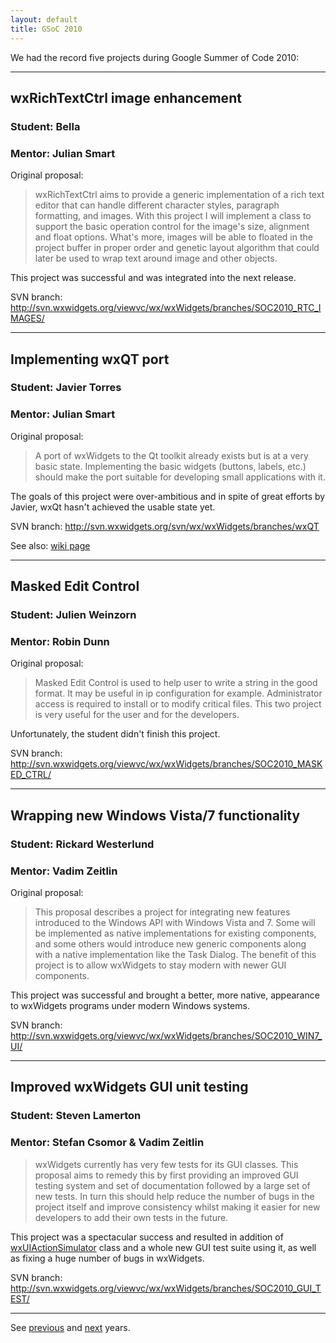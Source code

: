 ```yaml
---
layout: default
title: GSoC 2010
---
```


We had the record five projects during Google Summer of Code 2010:

----

## wxRichTextCtrl image enhancement
### Student: Bella
### Mentor: Julian Smart

Original proposal:

> wxRichTextCtrl aims to provide a generic implementation of a rich text editor
> that can handle different character styles, paragraph formatting, and images.
> With this project I will implement a class to support the basic operation
> control for the image's size, alignment and float options. What's more,
> images will be able to floated in the project buffer in proper order and
> genetic layout algorithm that could later be used to wrap text around image
> and other objects.

This project was successful and was integrated into the next release.

SVN branch: http://svn.wxwidgets.org/viewvc/wx/wxWidgets/branches/SOC2010_RTC_IMAGES/

----

## Implementing wxQT port
### Student: Javier Torres
### Mentor: Julian Smart

Original proposal:

> A port of wxWidgets to the Qt toolkit already exists but is at a very basic
> state. Implementing the basic widgets (buttons, labels, etc.) should make the
> port suitable for developing small applications with it.

The goals of this project were over-ambitious and in spite of great efforts by
Javier, wxQt hasn't achieved the usable state yet.

SVN branch: http://svn.wxwidgets.org/svn/wx/wxWidgets/branches/wxQT

See also: [wiki page](http://wiki.wxwidgets.org/WxQt)

----

## Masked Edit Control
### Student: Julien Weinzorn
### Mentor: Robin Dunn

Original proposal:

> Masked Edit Control is used to help user to write a string in the good
> format. It may be useful in ip configuration for example. Administrator
> access is required to install or to modify critical files. This two project
> is very useful for the user and for the developers.

Unfortunately, the student didn't finish this project.

SVN branch: http://svn.wxwidgets.org/viewvc/wx/wxWidgets/branches/SOC2010_MASKED_CTRL/

----

## Wrapping new Windows Vista/7 functionality
### Student: Rickard Westerlund
### Mentor: Vadim Zeitlin

Original proposal:

> This proposal describes a project for integrating new features introduced to
> the Windows API with Windows Vista and 7. Some will be implemented as native
> implementations for existing components, and some others would introduce new
> generic components along with a native implementation like the Task Dialog.
> The benefit of this project is to allow wxWidgets to stay modern with newer
> GUI components.

This project was successful and brought a better, more native, appearance to
wxWidgets programs under modern Windows systems.

SVN branch: http://svn.wxwidgets.org/viewvc/wx/wxWidgets/branches/SOC2010_WIN7_UI/

----

## Improved wxWidgets GUI unit testing
### Student: Steven Lamerton
### Mentor: Stefan Csomor & Vadim Zeitlin

> wxWidgets currently has very few tests for its GUI classes. This proposal
> aims to remedy this by first providing an improved GUI testing system and set
> of documentation followed by a large set of new tests. In turn this should
> help reduce the number of bugs in the project itself and improve consistency
> whilst making it easier for new developers to add their own tests in the
> future.

This project was a spectacular success and resulted in addition of
[wxUIActionSimulator](http://docs.wxwidgets.org/trunk/classwx_u_i_action_simulator.html)
class and a whole new GUI test suite using it, as well as fixing a huge number
of bugs in wxWidgets.

SVN branch: http://svn.wxwidgets.org/viewvc/wx/wxWidgets/branches/SOC2010_GUI_TEST/

----

See [previous](../2009/) and [next](../2011/) years.
